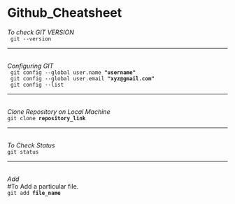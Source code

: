 # Github_Cheatsheet


<!-- To Check GIT VERSION -->
<i>To check GIT VERSION</i><br>
<code> git --version </code>

<hr><br>
<!-- Configuring Git -->
<i>Configuring GIT</i><br>
<code> git config --global user.name <b>"username"</b></code><br>
<code> git config --global user.email <b>"xyz@gmail.com"</b></code><br>
<code> git config --list</code>

<hr><br>
<!-- Clone a Repository on our Local Machine -->
<i>Clone Repository on Local Machine</i><br>
<code>git clone <b>repository_link</b></code>

<hr><br>
<!-- Check Status -->
<i>To Check Status</i><br>
<code>git status</code>

<hr><br>
<!-- Add new or Changed files in our Working directory to the git staging area -->
<i>Add</i><br>
#To Add a particular file.<br>
<code>git add <b>file_name</b></code>   
